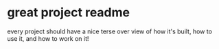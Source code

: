 # great project readme
every project should have a nice terse over view of how it's built, how to use it, and how to work on it!

